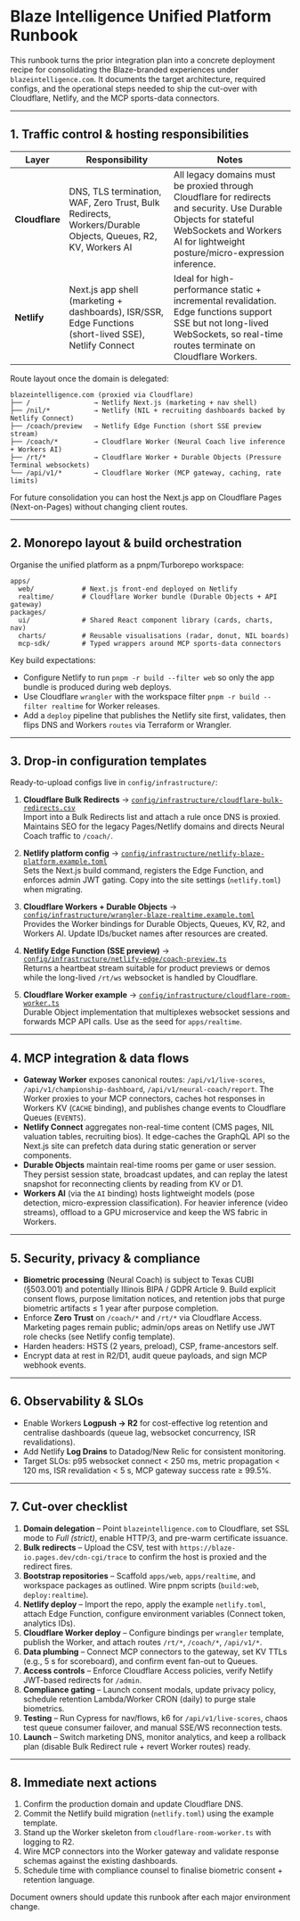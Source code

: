 # Blaze Intelligence Unified Platform Runbook

This runbook turns the prior integration plan into a concrete deployment recipe for consolidating the Blaze-branded experiences under `blazeintelligence.com`. It documents the target architecture, required configs, and the operational steps needed to ship the cut-over with Cloudflare, Netlify, and the MCP sports-data connectors.

---

## 1. Traffic control & hosting responsibilities

| Layer | Responsibility | Notes |
| ----- | -------------- | ----- |
| **Cloudflare** | DNS, TLS termination, WAF, Zero Trust, Bulk Redirects, Workers/Durable Objects, Queues, R2, KV, Workers AI | All legacy domains must be proxied through Cloudflare for redirects and security. Use Durable Objects for stateful WebSockets and Workers AI for lightweight posture/micro-expression inference. |
| **Netlify** | Next.js app shell (marketing + dashboards), ISR/SSR, Edge Functions (short-lived SSE), Netlify Connect | Ideal for high-performance static + incremental revalidation. Edge functions support SSE but not long-lived WebSockets, so real-time routes terminate on Cloudflare Workers. |

Route layout once the domain is delegated:

```
blazeintelligence.com (proxied via Cloudflare)
├── /                → Netlify Next.js (marketing + nav shell)
├── /nil/*           → Netlify (NIL + recruiting dashboards backed by Netlify Connect)
├── /coach/preview   → Netlify Edge Function (short SSE preview stream)
├── /coach/*         → Cloudflare Worker (Neural Coach live inference + Workers AI)
├── /rt/*            → Cloudflare Worker + Durable Objects (Pressure Terminal websockets)
└── /api/v1/*        → Cloudflare Worker (MCP gateway, caching, rate limits)
```

For future consolidation you can host the Next.js app on Cloudflare Pages (Next-on-Pages) without changing client routes.

---

## 2. Monorepo layout & build orchestration

Organise the unified platform as a pnpm/Turborepo workspace:

```
apps/
  web/            # Next.js front-end deployed on Netlify
  realtime/       # Cloudflare Worker bundle (Durable Objects + API gateway)
packages/
  ui/             # Shared React component library (cards, charts, nav)
  charts/         # Reusable visualisations (radar, donut, NIL boards)
  mcp-sdk/        # Typed wrappers around MCP sports-data connectors
```

Key build expectations:

* Configure Netlify to run `pnpm -r build --filter web` so only the app bundle is produced during web deploys.
* Use Cloudflare `wrangler` with the workspace filter `pnpm -r build --filter realtime` for Worker releases.
* Add a `deploy` pipeline that publishes the Netlify site first, validates, then flips DNS and Workers `routes` via Terraform or Wrangler.

---

## 3. Drop-in configuration templates

Ready-to-upload configs live in `config/infrastructure/`:

1. **Cloudflare Bulk Redirects** → [`config/infrastructure/cloudflare-bulk-redirects.csv`](../../config/infrastructure/cloudflare-bulk-redirects.csv)  
   Import into a Bulk Redirects list and attach a rule once DNS is proxied. Maintains SEO for the legacy Pages/Netlify domains and directs Neural Coach traffic to `/coach/`.

2. **Netlify platform config** → [`config/infrastructure/netlify-blaze-platform.example.toml`](../../config/infrastructure/netlify-blaze-platform.example.toml)  
   Sets the Next.js build command, registers the Edge Function, and enforces admin JWT gating. Copy into the site settings (`netlify.toml`) when migrating.

3. **Cloudflare Workers + Durable Objects** → [`config/infrastructure/wrangler-blaze-realtime.example.toml`](../../config/infrastructure/wrangler-blaze-realtime.example.toml)  
   Provides the Worker bindings for Durable Objects, Queues, KV, R2, and Workers AI. Update IDs/bucket names after resources are created.

4. **Netlify Edge Function (SSE preview)** → [`config/infrastructure/netlify-edge/coach-preview.ts`](../../config/infrastructure/netlify-edge/coach-preview.ts)  
   Returns a heartbeat stream suitable for product previews or demos while the long-lived `/rt/ws` websocket is handled by Cloudflare.

5. **Cloudflare Worker example** → [`config/infrastructure/cloudflare-room-worker.ts`](../../config/infrastructure/cloudflare-room-worker.ts)  
   Durable Object implementation that multiplexes websocket sessions and forwards MCP API calls. Use as the seed for `apps/realtime`.

---

## 4. MCP integration & data flows

* **Gateway Worker** exposes canonical routes: `/api/v1/live-scores`, `/api/v1/championship-dashboard`, `/api/v1/neural-coach/report`. The Worker proxies to your MCP connectors, caches hot responses in Workers KV (`CACHE` binding), and publishes change events to Cloudflare Queues (`EVENTS`).
* **Netlify Connect** aggregates non-real-time content (CMS pages, NIL valuation tables, recruiting bios). It edge-caches the GraphQL API so the Next.js site can prefetch data during static generation or server components.
* **Durable Objects** maintain real-time rooms per game or user session. They persist session state, broadcast updates, and can replay the latest snapshot for reconnecting clients by reading from KV or D1.
* **Workers AI** (via the `AI` binding) hosts lightweight models (pose detection, micro-expression classification). For heavier inference (video streams), offload to a GPU microservice and keep the WS fabric in Workers.

---

## 5. Security, privacy & compliance

* **Biometric processing** (Neural Coach) is subject to Texas CUBI (§503.001) and potentially Illinois BIPA / GDPR Article 9. Build explicit consent flows, purpose limitation notices, and retention jobs that purge biometric artifacts ≤ 1 year after purpose completion.
* Enforce **Zero Trust** on `/coach/*` and `/rt/*` via Cloudflare Access. Marketing pages remain public; admin/ops areas on Netlify use JWT role checks (see Netlify config template).
* Harden headers: HSTS (2 years, preload), CSP, frame-ancestors self.
* Encrypt data at rest in R2/D1, audit queue payloads, and sign MCP webhook events.

---

## 6. Observability & SLOs

* Enable Workers **Logpush → R2** for cost-effective log retention and centralise dashboards (queue lag, websocket concurrency, ISR revalidations).
* Add Netlify **Log Drains** to Datadog/New Relic for consistent monitoring.
* Target SLOs: p95 websocket connect < 250 ms, metric propagation < 120 ms, ISR revalidation < 5 s, MCP gateway success rate ≥ 99.5%.

---

## 7. Cut-over checklist

1. **Domain delegation** – Point `blazeintelligence.com` to Cloudflare, set SSL mode to *Full (strict)*, enable HTTP/3, and pre-warm certificate issuance.
2. **Bulk redirects** – Upload the CSV, test with `https://blaze-io.pages.dev/cdn-cgi/trace` to confirm the host is proxied and the redirect fires.
3. **Bootstrap repositories** – Scaffold `apps/web`, `apps/realtime`, and workspace packages as outlined. Wire pnpm scripts (`build:web`, `deploy:realtime`).
4. **Netlify deploy** – Import the repo, apply the example `netlify.toml`, attach Edge Function, configure environment variables (Connect token, analytics IDs).
5. **Cloudflare Worker deploy** – Configure bindings per `wrangler` template, publish the Worker, and attach routes `/rt/*`, `/coach/*`, `/api/v1/*`.
6. **Data plumbing** – Connect MCP connectors to the gateway, set KV TTLs (e.g., 5 s for scoreboard), and confirm event fan-out to Queues.
7. **Access controls** – Enforce Cloudflare Access policies, verify Netlify JWT-based redirects for `/admin`.
8. **Compliance gating** – Launch consent modals, update privacy policy, schedule retention Lambda/Worker CRON (daily) to purge stale biometrics.
9. **Testing** – Run Cypress for nav/flows, k6 for `/api/v1/live-scores`, chaos test queue consumer failover, and manual SSE/WS reconnection tests.
10. **Launch** – Switch marketing DNS, monitor analytics, and keep a rollback plan (disable Bulk Redirect rule + revert Worker routes) ready.

---

## 8. Immediate next actions

1. Confirm the production domain and update Cloudflare DNS.
2. Commit the Netlify build migration (`netlify.toml`) using the example template.
3. Stand up the Worker skeleton from `cloudflare-room-worker.ts` with logging to R2.
4. Wire MCP connectors into the Worker gateway and validate response schemas against the existing dashboards.
5. Schedule time with compliance counsel to finalise biometric consent + retention language.

Document owners should update this runbook after each major environment change.
